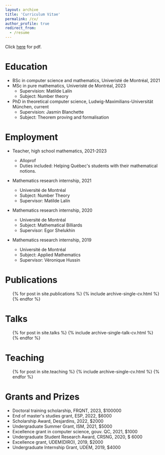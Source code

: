 ```yaml
---
layout: archive
title: 'Curriculum Vitae'
permalink: /cv/
author_profile: true
redirect_from:
  - /resume
---
```

Click [here](https://louddy.github.io//files/curriculum_vitae.pdf) for pdf.

Education
======
* BSc in computer science and mathematics, Univeristé de Montréal, 2021
* MSc in pure mathematics, Univeristé de Montréal, 2023
  * Supervision: Matilde Lalín
  * Subject: Number theory
* PhD in theoretical computer science, Ludwig-Maximilians-Universität München, current
  * Supervision: Jasmin Blanchette
  * Subject: Theorem proving and formalisation

Employment
======
* Teacher, high school mathematics, 2021-2023
  * Alloprof
  * Duties included: Helping Québec's students with their mathematical notions.

* Mathematics research internship, 2021
  * Université de Montréal
  * Subject: Number Theory
  * Supervisor: Matilde Lalín
 
* Mathematics research internship, 2020
  * Université de Montréal
  * Subject: Mathematical Billiards
  * Supervisor: Egor Shelukhin
 
* Mathematics research internship, 2019
  * Université de Montréal
  * Subject: Applied Mathematics
  * Supervisor: Véronique Hussin
  

Publications
======
  <ul>{% for post in site.publications %}
    {% include archive-single-cv.html %}
  {% endfor %}</ul>
  
Talks
======
  <ul>{% for post in site.talks %}
    {% include archive-single-talk-cv.html %}
  {% endfor %}</ul>
  
Teaching
======
  <ul>{% for post in site.teaching %}
    {% include archive-single-cv.html %}
  {% endfor %}</ul>
  
Grants and Prizes
======
* Doctoral training scholarship, FRQNT, 2023, \$100000
* End of master's studies grant, ESP, 2022, \$6000
* Scholarship Award, Desjardins, 2022, \$2000
* Undergraduate Summer Grant, ISM, 2021, \$5000
* Excellence grant in computer science, gouv. QC, 2021, \$1000
* Undergraduate Student Research Award, CRSNG, 2020, \$	6000
* Excellence grant, UDEM(DIRO), 2019, \$2000
* Undergraduate Internship Grant, UDEM, 2019, \$4000
  
